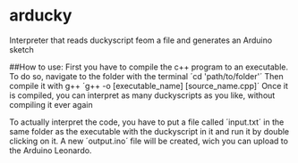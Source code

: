 # arducky
Interpreter that reads duckyscript feom a file and generates an Arduino sketch

##How to use:
First you have to compile the c++ program to an executable.
To do so, navigate to the folder with the terminal
´cd 'path/to/folder'´
Then compile it with g++
´g++ -o [executable_name] [source_name.cpp]´
Once it is compiled, you can interpret as many duckyscripts as you like, without compiling it ever again

To actually interpret the code, you have to put a file called ´input.txt´ in the same folder as the executable with the duckyscript in it and run it by double clicking on it. A new ´output.ino´ file will be created, wich you can upload to the Arduino Leonardo.
